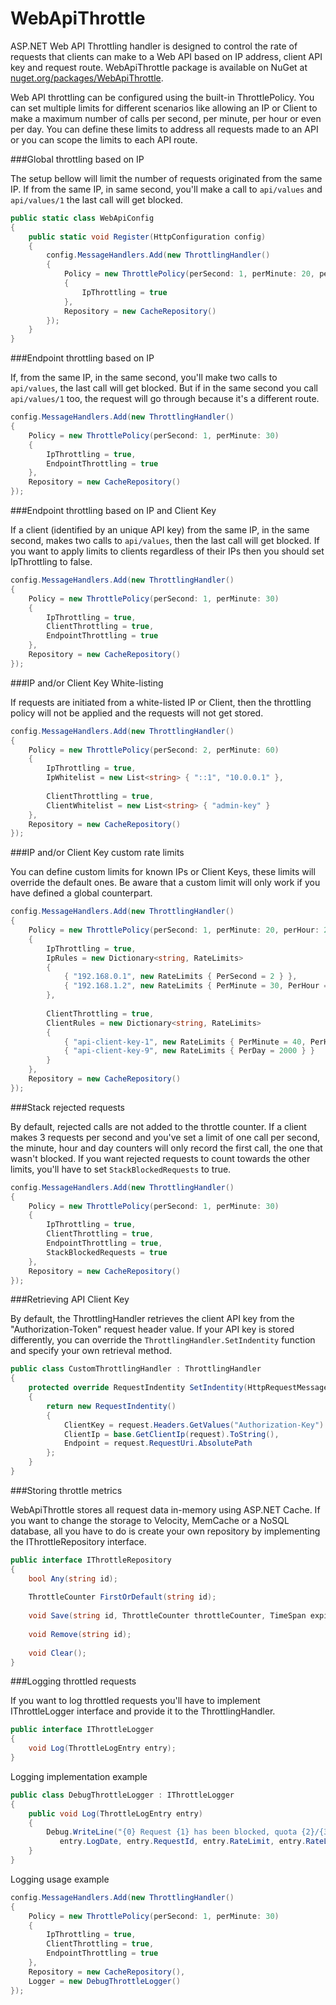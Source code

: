WebApiThrottle
==============

ASP.NET Web API Throttling handler is designed to control the rate of requests that clients 
can make to a Web API based on IP address, client API key and request route. 
WebApiThrottle package is available on NuGet at [nuget.org/packages/WebApiThrottle](https://www.nuget.org/packages/WebApiThrottle/).

Web API throttling can be configured using the built-in ThrottlePolicy. You can set multiple limits 
for different scenarios like allowing an IP or Client to make a maximum number of calls per second, per minute, per hour or even per day.
You can define these limits to address all requests made to an API or you can scope the limits to each API route.  

###Global throttling based on IP

The setup bellow will limit the number of requests originated from the same IP. 
If from the same IP, in same second, you'll make a call to <code>api/values</code> and <code>api/values/1</code> the last call will get blocked.

``` cs
public static class WebApiConfig
{
	public static void Register(HttpConfiguration config)
	{
		config.MessageHandlers.Add(new ThrottlingHandler()
		{
			Policy = new ThrottlePolicy(perSecond: 1, perMinute: 20, perHour: 200, perDay: 1500)
			{
				IpThrottling = true
			},
			Repository = new CacheRepository()
		});
	}
}
```

###Endpoint throttling based on IP

If, from the same IP, in the same second, you'll make two calls to <code>api/values</code>, the last call will get blocked.
But if in the same second you call <code>api/values/1</code> too, the request will go through because it's a different route.

``` cs
config.MessageHandlers.Add(new ThrottlingHandler()
{
	Policy = new ThrottlePolicy(perSecond: 1, perMinute: 30)
	{
		IpThrottling = true,
		EndpointThrottling = true
	},
	Repository = new CacheRepository()
});
```

###Endpoint throttling based on IP and Client Key

If a client (identified by an unique API key) from the same IP, in the same second, makes two calls to <code>api/values</code>, then the last call will get blocked. 
If you want to apply limits to clients regardless of their IPs then you should set IpThrottling to false.

``` cs
config.MessageHandlers.Add(new ThrottlingHandler()
{
	Policy = new ThrottlePolicy(perSecond: 1, perMinute: 30)
	{
		IpThrottling = true,
		ClientThrottling = true,
		EndpointThrottling = true
	},
	Repository = new CacheRepository()
});
```

###IP and/or Client Key White-listing

If requests are initiated from a white-listed IP or Client, then the throttling policy will not be applied and the requests will not get stored. 

``` cs
config.MessageHandlers.Add(new ThrottlingHandler()
{
	Policy = new ThrottlePolicy(perSecond: 2, perMinute: 60)
	{
		IpThrottling = true,
		IpWhitelist = new List<string> { "::1", "10.0.0.1" },
		
		ClientThrottling = true,
		ClientWhitelist = new List<string> { "admin-key" }
	},
	Repository = new CacheRepository()
});
```

###IP and/or Client Key custom rate limits

You can define custom limits for known IPs or Client Keys, these limits will override the default ones. Be aware that a custom limit will only work if you have defined a global counterpart.

``` cs
config.MessageHandlers.Add(new ThrottlingHandler()
{
	Policy = new ThrottlePolicy(perSecond: 1, perMinute: 20, perHour: 200, perDay: 1500)
	{
		IpThrottling = true,
		IpRules = new Dictionary<string, RateLimits>
		{ 
			{ "192.168.0.1", new RateLimits { PerSecond = 2 } },
			{ "192.168.1.2", new RateLimits { PerMinute = 30, PerHour = 30*60, PerDay = 30*60*24 } }
		},
		
		ClientThrottling = true,
		ClientRules = new Dictionary<string, RateLimits>
		{ 
			{ "api-client-key-1", new RateLimits { PerMinute = 40, PerHour = 400 } },
			{ "api-client-key-9", new RateLimits { PerDay = 2000 } }
		}
	},
	Repository = new CacheRepository()
});
```

###Stack rejected requests

By default, rejected calls are not added to the throttle counter. If a client makes 3 requests per second 
and you've set a limit of one call per second, the minute, hour and day counters will only record the first call, the one that wasn't blocked.
If you want rejected requests to count towards the other limits, you'll have to set <code>StackBlockedRequests</code> to true.

``` cs
config.MessageHandlers.Add(new ThrottlingHandler()
{
	Policy = new ThrottlePolicy(perSecond: 1, perMinute: 30)
	{
		IpThrottling = true,
		ClientThrottling = true,
		EndpointThrottling = true,
		StackBlockedRequests = true
	},
	Repository = new CacheRepository()
});
```

###Retrieving API Client Key

By default, the ThrottlingHandler retrieves the client API key from the "Authorization-Token" request header value. 
If your API key is stored differently, you can override the <code>ThrottlingHandler.SetIndentity</code> function and specify your own retrieval method.

``` cs
public class CustomThrottlingHandler : ThrottlingHandler
{
	protected override RequestIndentity SetIndentity(HttpRequestMessage request)
	{
		return new RequestIndentity()
		{
			ClientKey = request.Headers.GetValues("Authorization-Key").First(),
			ClientIp = base.GetClientIp(request).ToString(),
			Endpoint = request.RequestUri.AbsolutePath
		};
	}
}
```
###Storing throttle metrics 

WebApiThrottle stores all request data in-memory using ASP.NET Cache. If you want to change the storage to 
Velocity, MemCache or a NoSQL database, all you have to do is create your own repository by implementing the IThrottleRepository interface. 

``` cs
public interface IThrottleRepository
{
	bool Any(string id);
	
	ThrottleCounter FirstOrDefault(string id);
	
	void Save(string id, ThrottleCounter throttleCounter, TimeSpan expirationTime);
	
	void Remove(string id);
	
	void Clear();
}
```

###Logging throttled requests

If you want to log throttled requests you'll have to implement IThrottleLogger interface and provide it to the ThrottlingHandler. 

``` cs
public interface IThrottleLogger
{
	void Log(ThrottleLogEntry entry);
}
```

Logging implementation example
``` cs
public class DebugThrottleLogger : IThrottleLogger
{
	public void Log(ThrottleLogEntry entry)
	{
		Debug.WriteLine("{0} Request {1} has been blocked, quota {2}/{3} exceeded by {4}",
		   entry.LogDate, entry.RequestId, entry.RateLimit, entry.RateLimitPeriod, entry.TotalRequests);
	}
}
```

Logging usage example 
``` cs
config.MessageHandlers.Add(new ThrottlingHandler()
{
	Policy = new ThrottlePolicy(perSecond: 1, perMinute: 30)
	{
		IpThrottling = true,
		ClientThrottling = true,
		EndpointThrottling = true
	},
	Repository = new CacheRepository(),
	Logger = new DebugThrottleLogger()
});
```
